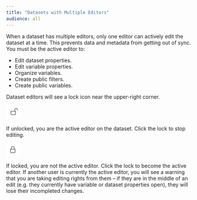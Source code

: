 ```yaml
---
title: "Datasets with Multiple Editors"
audience: all
---
```


When a dataset has multiple editors, only one editor can actively edit the dataset at a time. This prevents data and metadata from getting out of sync. You must be the active editor to:

* Edit dataset properties.
* Edit variable properties.
* Organize variables.
* Create public filters.
* Create public variables.

Dataset editors will see a lock icon near the upper-right corner. 

![](images/unlocked.png)

If unlocked, you are the active editor on the dataset. Click the lock to stop editing.

![](images/locked.png)

If locked, you are not the active editor. Click the lock to become the active editor. If another user is currently the active editor, you will see a warning that you are taking editing rights from them – if they are in the middle of an edit (e.g. they currently have variable or dataset properties open), they will lose their incompleted changes.